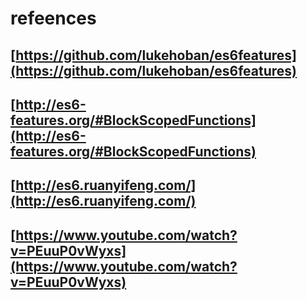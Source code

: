 # refeences

## [https://github.com/lukehoban/es6features](https://github.com/lukehoban/es6features)

## [http://es6-features.org/#BlockScopedFunctions](http://es6-features.org/#BlockScopedFunctions)

## [http://es6.ruanyifeng.com/](http://es6.ruanyifeng.com/)

## [https://www.youtube.com/watch?v=PEuuP0vWyxs](https://www.youtube.com/watch?v=PEuuP0vWyxs)

## 
